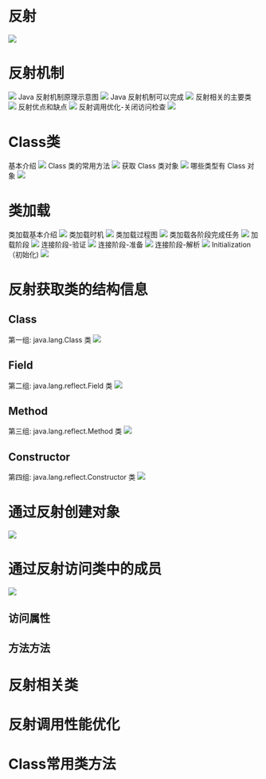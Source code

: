 # 反射
![](./images/22_1.png)
# 反射机制
![](./images/22_2.png)
Java 反射机制原理示意图
![](./images/22_3.png)
Java 反射机制可以完成
![](./images/22_4.png)
反射相关的主要类
![](./images/22_5.png)
反射优点和缺点
![](./images/22_6.png)
反射调用优化-关闭访问检查
![](./images/22_7.png)

# Class类
基本介绍
![](./images/22_8.png)
Class 类的常用方法
![](./images/22_9.png)
获取 Class 类对象
![](./images/22_10.png)
哪些类型有 Class 对象
![](./images/22_11.png)
# 类加载
类加载基本介绍
![](./images/22_12.png)
类加载时机
![](./images/22_13.png)
类加载过程图
![](./images/22_14.png)
类加载各阶段完成任务
![](./images/22_15.png)
加载阶段
![](./images/22_16.png)
连接阶段-验证
![](./images/22_17.png)
连接阶段-准备
![](./images/22_18.png)
连接阶段-解析
![](./images/22_19.png)
Initialization（初始化)
![](./images/22_20.png)

# 反射获取类的结构信息
## Class
第一组: java.lang.Class 类
![](./images/22_21.png)
## Field
第二组: java.lang.reflect.Field 类
![](./images/22_22.png)
## Method
第三组: java.lang.reflect.Method 类
![](./images/22_23.png)
## Constructor
第四组: java.lang.reflect.Constructor 类
![](./images/22_24.png)

# 通过反射创建对象
![](./images/22_25.png)
# 通过反射访问类中的成员
![](./images/22_26.png)
## 访问属性

## 方法方法

# 反射相关类
# 反射调用性能优化
# Class常用类方法